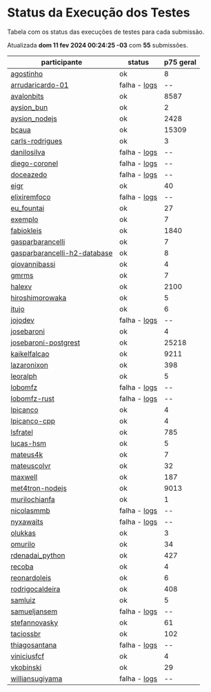 # Status da Execução dos Testes
Tabela com os status das execuções de testes para cada submissão.

Atualizada **dom 11 fev 2024 00:24:25 -03** com **55** submissões.
 
| participante | status | p75 geral |
| --           | --     | --        |
| [agostinho](./participantes/agostinho) | ok | 8 |
| [arrudaricardo-01](./participantes/arrudaricardo-01) | falha - [logs](./participantes/arrudaricardo-01/docker-compose.logs) | -- |
| [avalonbits](./participantes/avalonbits) | ok | 8587 |
| [aysion_bun](./participantes/aysion_bun) | ok | 2 |
| [aysion_nodejs](./participantes/aysion_nodejs) | ok | 2428 |
| [bcaua](./participantes/bcaua) | ok | 15309 |
| [carls-rodrigues](./participantes/carls-rodrigues) | ok | 3 |
| [danilosilva](./participantes/danilosilva) | falha - [logs](./participantes/danilosilva/docker-compose.logs) | -- |
| [diego-coronel](./participantes/diego-coronel) | falha - [logs](./participantes/diego-coronel/docker-compose.logs) | -- |
| [doceazedo](./participantes/doceazedo) | falha - [logs](./participantes/doceazedo/docker-compose.logs) | -- |
| [eigr](./participantes/eigr) | ok | 40 |
| [elixiremfoco](./participantes/elixiremfoco) | falha - [logs](./participantes/elixiremfoco/docker-compose.logs) | -- |
| [eu_fountai](./participantes/eu_fountai) | ok | 27 |
| [exemplo](./participantes/exemplo) | ok | 7 |
| [fabiokleis](./participantes/fabiokleis) | ok | 1840 |
| [gasparbarancelli](./participantes/gasparbarancelli) | ok | 7 |
| [gasparbarancelli-h2-database](./participantes/gasparbarancelli-h2-database) | ok | 8 |
| [giovannibassi](./participantes/giovannibassi) | ok | 4 |
| [gmrms](./participantes/gmrms) | ok | 7 |
| [halexv](./participantes/halexv) | ok | 2100 |
| [hiroshimorowaka](./participantes/hiroshimorowaka) | ok | 5 |
| [itujo](./participantes/itujo) | ok | 6 |
| [jojodev](./participantes/jojodev) | falha - [logs](./participantes/jojodev/docker-compose.logs) | -- |
| [josebaroni](./participantes/josebaroni) | ok | 4 |
| [josebaroni-postgrest](./participantes/josebaroni-postgrest) | ok | 25218 |
| [kaikelfalcao](./participantes/kaikelfalcao) | ok | 9211 |
| [lazaronixon](./participantes/lazaronixon) | ok | 398 |
| [leoralph](./participantes/leoralph) | ok | 5 |
| [lobomfz](./participantes/lobomfz) | falha - [logs](./participantes/lobomfz/docker-compose.logs) | -- |
| [lobomfz-rust](./participantes/lobomfz-rust) | falha - [logs](./participantes/lobomfz-rust/docker-compose.logs) | -- |
| [lpicanco](./participantes/lpicanco) | ok | 4 |
| [lpicanco-cpp](./participantes/lpicanco-cpp) | ok | 4 |
| [lsfratel](./participantes/lsfratel) | ok | 785 |
| [lucas-hsm](./participantes/lucas-hsm) | ok | 5 |
| [mateus4k](./participantes/mateus4k) | ok | 7 |
| [mateuscolvr](./participantes/mateuscolvr) | ok | 32 |
| [maxwell](./participantes/maxwell) | ok | 187 |
| [met4tron-nodejs](./participantes/met4tron-nodejs) | ok | 9013 |
| [murilochianfa](./participantes/murilochianfa) | ok | 1 |
| [nicolasmmb](./participantes/nicolasmmb) | falha - [logs](./participantes/nicolasmmb/docker-compose.logs) | -- |
| [nyxawaits](./participantes/nyxawaits) | falha - [logs](./participantes/nyxawaits/docker-compose.logs) | -- |
| [olukkas](./participantes/olukkas) | ok | 3 |
| [omurilo](./participantes/omurilo) | ok | 34 |
| [rdenadai_python](./participantes/rdenadai_python) | ok | 427 |
| [recoba](./participantes/recoba) | ok | 4 |
| [reonardoleis](./participantes/reonardoleis) | ok | 6 |
| [rodrigocaldeira](./participantes/rodrigocaldeira) | ok | 408 |
| [samluiz](./participantes/samluiz) | ok | 5 |
| [samueljansem](./participantes/samueljansem) | falha - [logs](./participantes/samueljansem/docker-compose.logs) | -- |
| [stefannovasky](./participantes/stefannovasky) | ok | 61 |
| [taciossbr](./participantes/taciossbr) | ok | 102 |
| [thiagosantana](./participantes/thiagosantana) | falha - [logs](./participantes/thiagosantana/docker-compose.logs) | -- |
| [viniciusfcf](./participantes/viniciusfcf) | ok | 4 |
| [vkobinski](./participantes/vkobinski) | ok | 29 |
| [williansugiyama](./participantes/williansugiyama) | falha - [logs](./participantes/williansugiyama/docker-compose.logs) | -- |
